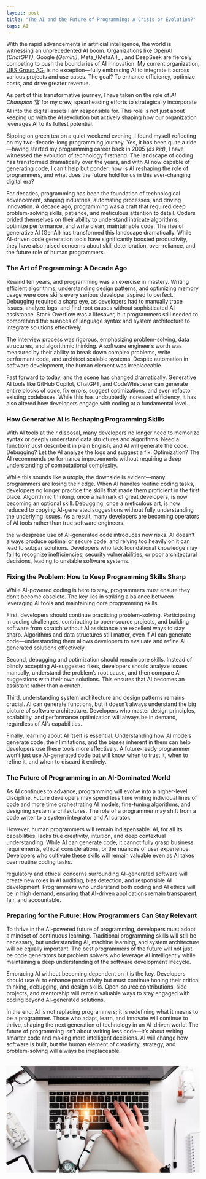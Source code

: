 ```yaml
---
layout: post
title: "The AI and the Future of Programming: A Crisis or Evolution?"
tags: AI 
---
```


With the rapid advancements in artificial intelligence, the world is witnessing an unprecedented AI boom. Organizations like OpenAI _(ChatGPT)_, Google _(Gemini)_, Meta_(MetaAI)_ , and DeepSeek are fiercely competing to push the boundaries of AI innovation. My current organization, <a href="https://en.wikipedia.org/wiki/UBS" target="_blank" rel="noopener noreferrer">UBS Group AG</a>, is no exception—fully embracing AI to integrate it across various projects and use cases. The goal? To enhance efficiency, optimize costs, and drive greater revenue.  

As part of this transformative journey, I have taken on the role of _AI Champion_ 🏆 for my crew, spearheading efforts to strategically incorporate AI into the digital assets I am responsible for. This role is not just about keeping up with the AI revolution but actively shaping how our organization leverages AI to its fullest potential.  

Sipping on green tea on a quiet weekend evening, I found myself reflecting on my two-decade-long programming journey. Yes, it has been quite a ride—having started my programming career back in 2005 _(as kid)_, I have witnessed the evolution of technology firsthand. The landscape of coding has transformed dramatically over the years, and with AI now capable of generating code, I can't help but ponder: how is AI reshaping the role of programmers, and what does the future hold for us in this ever-changing digital era?  

For decades, programming has been the foundation of technological advancement, shaping industries, automating processes, and driving innovation. A decade ago, programming was a craft that required deep problem-solving skills, patience, and meticulous attention to detail. Coders prided themselves on their ability to understand intricate algorithms, optimize performance, and write clean, maintainable code. The rise of generative AI (GenAI) has transformed this landscape dramatically. While AI-driven code generation tools have significantly boosted productivity, they have also raised concerns about skill deterioration, over-reliance, and the future role of human programmers.

### The Art of Programming: A Decade Ago

Rewind ten years, and programming was an exercise in mastery. Writing efficient algorithms, understanding design patterns, and optimizing memory usage were core skills every serious developer aspired to perfect. Debugging required a sharp eye, as developers had to manually trace issues, analyze logs, and find root causes without sophisticated AI assistance. Stack Overflow was a lifesaver, but programmers still needed to comprehend the nuances of language syntax and system architecture to integrate solutions effectively.

The interview process was rigorous, emphasizing problem-solving, data structures, and algorithmic thinking. A software engineer’s worth was measured by their ability to break down complex problems, write performant code, and architect scalable systems. Despite automation in software development, the human element was irreplaceable.

Fast forward to today, and the scene has changed dramatically. Generative AI tools like GitHub Copilot, ChatGPT, and CodeWhisperer can generate entire blocks of code, fix errors, suggest optimizations, and even refactor existing codebases. While this has undoubtedly increased efficiency, it has also altered how developers engage with coding at a fundamental level.

### How Generative AI is Reshaping Programming Skills

With AI tools at their disposal, many developers no longer need to memorize syntax or deeply understand data structures and algorithms. Need a function? Just describe it in plain English, and AI will generate the code. Debugging? Let the AI analyze the logs and suggest a fix. Optimization? The AI recommends performance improvements without requiring a deep understanding of computational complexity.

While this sounds like a utopia, the downside is evident—many programmers are losing their edge. When AI handles routine coding tasks, developers no longer practice the skills that made them proficient in the first place. Algorithmic thinking, once a hallmark of great developers, is now becoming an optional skill. Debugging, once a meticulous art, is now reduced to copying AI-generated suggestions without fully understanding the underlying issues. As a result, many developers are becoming operators of AI tools rather than true software engineers.

the widespread use of AI-generated code introduces new risks. AI doesn’t always produce optimal or secure code, and relying too heavily on it can lead to subpar solutions. Developers who lack foundational knowledge may fail to recognize inefficiencies, security vulnerabilities, or poor architectural decisions, leading to unstable software systems.

### Fixing the Problem: How to Keep Programming Skills Sharp

While AI-powered coding is here to stay, programmers must ensure they don’t become obsolete. The key lies in striking a balance between leveraging AI tools and maintaining core programming skills.

First, developers should continue practicing problem-solving. Participating in coding challenges, contributing to open-source projects, and building software from scratch without AI assistance are excellent ways to stay sharp. Algorithms and data structures still matter, even if AI can generate code—understanding them allows developers to evaluate and refine AI-generated solutions effectively.

Second, debugging and optimization should remain core skills. Instead of blindly accepting AI-suggested fixes, developers should analyze issues manually, understand the problem’s root cause, and then compare AI suggestions with their own solutions. This ensures that AI becomes an assistant rather than a crutch.

Third, understanding system architecture and design patterns remains crucial. AI can generate functions, but it doesn’t always understand the big picture of software architecture. Developers who master design principles, scalability, and performance optimization will always be in demand, regardless of AI’s capabilities.

Finally, learning about AI itself is essential. Understanding how AI models generate code, their limitations, and the biases inherent in them can help developers use these tools more effectively. A future-ready programmer won’t just use AI-generated code but will know when to trust it, when to refine it, and when to discard it entirely.

### The Future of Programming in an AI-Dominated World

As AI continues to advance, programming will evolve into a higher-level discipline. Future developers may spend less time writing individual lines of code and more time orchestrating AI models, fine-tuning algorithms, and designing system architectures. The role of a programmer may shift from a code writer to a system integrator and AI curator.

However, human programmers will remain indispensable. AI, for all its capabilities, lacks true creativity, intuition, and deep contextual understanding. While AI can generate code, it cannot fully grasp business requirements, ethical considerations, or the nuances of user experience. Developers who cultivate these skills will remain valuable even as AI takes over routine coding tasks.

regulatory and ethical concerns surrounding AI-generated software will create new roles in AI auditing, bias detection, and responsible AI development. Programmers who understand both coding and AI ethics will be in high demand, ensuring that AI-driven applications remain transparent, fair, and accountable.

### Preparing for the Future: How Programmers Can Stay Relevant

To thrive in the AI-powered future of programming, developers must adopt a mindset of continuous learning. Traditional programming skills will still be necessary, but understanding AI, machine learning, and system architecture will be equally important. The best programmers of the future will not just be code generators but problem solvers who leverage AI intelligently while maintaining a deep understanding of the software development lifecycle.

Embracing AI without becoming dependent on it is the key. Developers should use AI to enhance productivity but must continue honing their critical thinking, debugging, and design skills. Open-source contributions, side projects, and mentorship will remain valuable ways to stay engaged with coding beyond AI-generated solutions.

In the end, AI is not replacing programmers; it is redefining what it means to be a programmer. Those who adapt, learn, and innovate will continue to thrive, shaping the next generation of technology in an AI-driven world. The future of programming isn’t about writing less code—it’s about writing smarter code and making more intelligent decisions. AI will change how software is built, but the human element of creativity, strategy, and problem-solving will always be irreplaceable.

<br />
<div style="text-align:center;">
<img align="center" src="/images/ai-boom.JPG"/>
</div>



